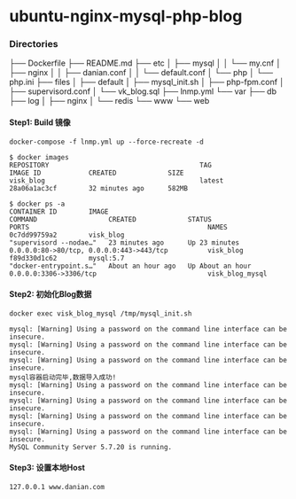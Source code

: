
# ubuntu-nginx-mysql-php-blog  
### Directories  

├── Dockerfile
├── README.md
├── etc
│   ├── mysql
│   │   └── my.cnf
│   ├── nginx
│   │   ├── danian.conf
│   │   └── default.conf
│   └── php
│       └── php.ini
├── files
│   ├── default
│   ├── mysql_init.sh
│   ├── php-fpm.conf
│   ├── supervisord.conf
│   └── vk_blog.sql
├── lnmp.yml
└── var
    ├── db
    ├── log
    │   ├── nginx
    │   └── redis
    └── www
        └── web
        

#### Step1: Build 镜像
`docker-compose -f lnmp.yml up --force-recreate -d`
```  
$ docker images                                                                                                                                                                                                                       
REPOSITORY                                      TAG                       IMAGE ID            CREATED             SIZE
visk_blog                                       latest                    28a06a1ac3cf        32 minutes ago      582MB

$ docker ps -a                                                                                                                                                                                                                        
CONTAINER ID        IMAGE                                              COMMAND                  CREATED             STATUS                      PORTS                                             NAMES
0c7dd99759a2        visk_blog                                          "supervisord --nodae…"   23 minutes ago      Up 23 minutes               0.0.0.0:80->80/tcp, 0.0.0.0:443->443/tcp          visk_blog
f89d330d1c62        mysql:5.7                                          "docker-entrypoint.s…"   About an hour ago   Up About an hour            0.0.0.0:3306->3306/tcp                            visk_blog_mysql
```

#### Step2: 初始化Blog数据
`docker exec visk_blog_mysql /tmp/mysql_init.sh`
```  
mysql: [Warning] Using a password on the command line interface can be insecure.
mysql: [Warning] Using a password on the command line interface can be insecure.
mysql: [Warning] Using a password on the command line interface can be insecure.
mysql容器启动完毕,数据导入成功!
mysql: [Warning] Using a password on the command line interface can be insecure.
mysql: [Warning] Using a password on the command line interface can be insecure.
mysql: [Warning] Using a password on the command line interface can be insecure.
mysql: [Warning] Using a password on the command line interface can be insecure.
MySQL Community Server 5.7.20 is running.
```  
#### Step3: 设置本地Host
``` 
127.0.0.1 www.danian.com
```

